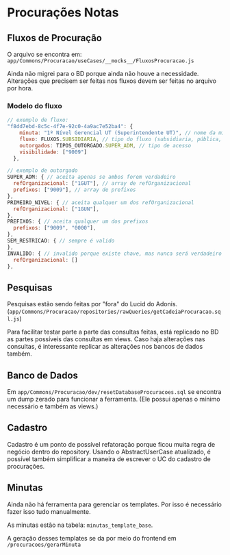 # Procurações Notas

## Fluxos de Procuração

O arquivo se encontra em: `app/Commons/Procuracao/useCases/__mocks__/FluxosProcuracao.js`

Ainda não migrei para o BD porque ainda não houve a necessidade.
Alterações que precisem ser feitas nos fluxos devem ser feitas no arquivo por hora.

### Modelo do fluxo

```js
// exemplo de fluxo:
"f8dd7ebd-8c5c-4f7e-92c0-4a9ac7e52ba4": {
    minuta: "1º Nível Gerencial UT (Superintendente UT)", // nome da minuta
    fluxo: FLUXOS.SUBSIDIARIA, // tipo do fluxo (subsidiaria, pública, particular)
    outorgados: TIPOS_OUTORGADO.SUPER_ADM, // tipo de acesso
    visibilidade: ["9009"]
  },

// exemplo de outorgado
SUPER_ADM: { // aceita apenas se ambos forem verdadeiro
  refOrganizacional: ["1GUT"], // array de refOrganizacional
  prefixos: ["9009"], // array de prefixos
},
PRIMEIRO_NIVEL: { // aceita qualquer um dos refOrganizacional
  refOrganizacional: ["1GUN"],
},
PREFIXOS: { // aceita qualquer um dos prefixos
  prefixos: ["9009", "0000"],
},
SEM_RESTRICAO: { // sempre é valido
},
INVALIDO: { // invalido porque existe chave, mas nunca será verdadeiro
  refOrganizacional: []
},
```

## Pesquisas

Pesquisas estão sendo feitas por "fora" do Lucid do Adonis. (`app/Commons/Procuracao/repositories/rawQueries/getCadeiaProcuracao.sql.js`)

Para facilitar testar parte a parte das consultas feitas, está replicado no BD as partes possíveis das consultas em views.
Caso haja alterações nas consultas, é interessante replicar as alterações nos bancos de dados também.

## Banco de Dados

Em `app/Commons/Procuracao/dev/resetDatabaseProcuracoes.sql` se encontra um dump zerado para funcionar a ferramenta. (Ele possui apenas o mínimo necessário e também as views.)

## Cadastro

Cadastro é um ponto de possível refatoração porque ficou muita regra de negócio dentro do repository.
Usando o AbstractUserCase atualizado, é possível também simplificar a maneira de escrever o UC do cadastro de procurações.

## Minutas

Ainda não há ferramenta para gerenciar os templates. Por isso é necessário fazer isso tudo manualmente.

As minutas estão na tabela: `minutas_template_base`.

A geração desses templates se da por meio do frontend em `/procuracoes/gerarMinuta`
